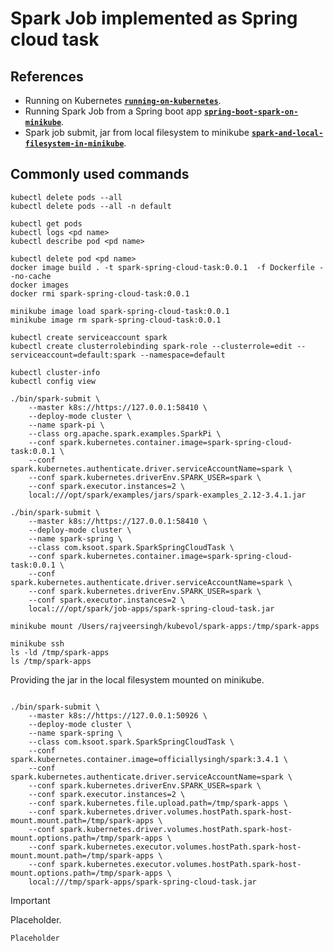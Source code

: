 # Spark Job implemented as Spring cloud task

## References
* Running on Kubernetes [**`running-on-kubernetes`**](https://spark.apache.org/docs/3.4.1/running-on-kubernetes.html#cluster-mode).
* Running Spark Job from a Spring boot app [**`spring-boot-spark-on-minikube`**](https://www.itaydafna.dev/blog/spring-boot-spark-on-minikube/).
* Spark job submit, jar from local filesystem to minikube [**`spark-and-local-filesystem-in-minikube`**](https://jaceklaskowski.github.io/spark-kubernetes-book/demo/spark-and-local-filesystem-in-minikube/).

## Commonly used commands

```shell
kubectl delete pods --all
kubectl delete pods --all -n default

kubectl get pods
kubectl logs <pd name>
kubectl describe pod <pd name>

kubectl delete pod <pd name>
docker image build . -t spark-spring-cloud-task:0.0.1  -f Dockerfile --no-cache
docker images
docker rmi spark-spring-cloud-task:0.0.1

minikube image load spark-spring-cloud-task:0.0.1
minikube image rm spark-spring-cloud-task:0.0.1 

kubectl create serviceaccount spark
kubectl create clusterrolebinding spark-role --clusterrole=edit --serviceaccount=default:spark --namespace=default

kubectl cluster-info
kubectl config view

./bin/spark-submit \
    --master k8s://https://127.0.0.1:58410 \
    --deploy-mode cluster \
    --name spark-pi \
    --class org.apache.spark.examples.SparkPi \
    --conf spark.kubernetes.container.image=spark-spring-cloud-task:0.0.1 \
    --conf spark.kubernetes.authenticate.driver.serviceAccountName=spark \
    --conf spark.kubernetes.driverEnv.SPARK_USER=spark \
    --conf spark.executor.instances=2 \
    local:///opt/spark/examples/jars/spark-examples_2.12-3.4.1.jar
    
./bin/spark-submit \
    --master k8s://https://127.0.0.1:58410 \
    --deploy-mode cluster \
    --name spark-spring \
    --class com.ksoot.spark.SparkSpringCloudTask \
    --conf spark.kubernetes.container.image=spark-spring-cloud-task:0.0.1 \
    --conf spark.kubernetes.authenticate.driver.serviceAccountName=spark \
    --conf spark.kubernetes.driverEnv.SPARK_USER=spark \
    --conf spark.executor.instances=2 \
    local:///opt/spark/job-apps/spark-spring-cloud-task.jar
```

```shell
minikube mount /Users/rajveersingh/kubevol/spark-apps:/tmp/spark-apps

minikube ssh
ls -ld /tmp/spark-apps
ls /tmp/spark-apps
```

Providing the jar in the local filesystem mounted on minikube.
```shell
    
./bin/spark-submit \
    --master k8s://https://127.0.0.1:50926 \
    --deploy-mode cluster \
    --name spark-spring \
    --class com.ksoot.spark.SparkSpringCloudTask \
    --conf spark.kubernetes.container.image=officiallysingh/spark:3.4.1 \
    --conf spark.kubernetes.authenticate.driver.serviceAccountName=spark \
    --conf spark.kubernetes.driverEnv.SPARK_USER=spark \
    --conf spark.executor.instances=2 \
    --conf spark.kubernetes.file.upload.path=/tmp/spark-apps \
    --conf spark.kubernetes.driver.volumes.hostPath.spark-host-mount.mount.path=/tmp/spark-apps \
    --conf spark.kubernetes.driver.volumes.hostPath.spark-host-mount.options.path=/tmp/spark-apps \
    --conf spark.kubernetes.executor.volumes.hostPath.spark-host-mount.mount.path=/tmp/spark-apps \
    --conf spark.kubernetes.executor.volumes.hostPath.spark-host-mount.options.path=/tmp/spark-apps \
    local:///tmp/spark-apps/spark-spring-cloud-task.jar
```

> [!IMPORTANT]
Placeholder.

```java
Placeholder
```
